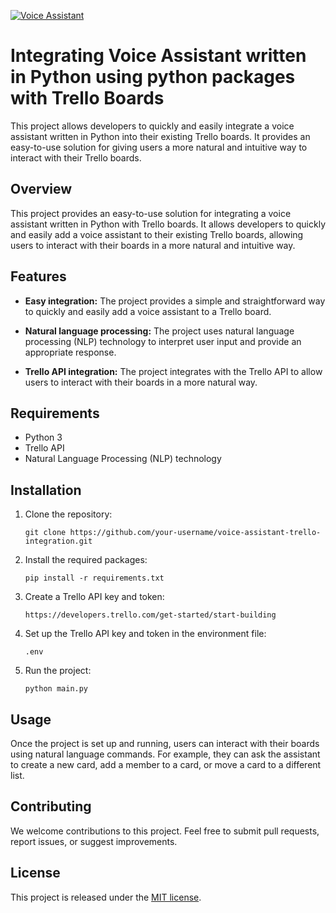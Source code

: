 [![Voice Assistant](https://github.com/FireStorm69/virtual-voice-assistant/actions/workflows/python-app.yml/badge.svg?branch=main)](https://github.com/FireStorm69/virtual-voice-assistant/actions/workflows/python-app.yml)

# Integrating Voice Assistant written in Python using python packages with Trello Boards

This project allows developers to quickly and easily integrate a voice assistant written in Python into their existing Trello boards. It provides an easy-to-use solution for giving users a more natural and intuitive way to interact with their Trello boards.

## Overview

This project provides an easy-to-use solution for integrating a voice assistant written in Python with Trello boards. It allows developers to quickly and easily add a voice assistant to their existing Trello boards, allowing users to interact with their boards in a more natural and intuitive way.

## Features

- **Easy integration:** The project provides a simple and straightforward way to quickly and easily add a voice assistant to a Trello board.

- **Natural language processing:** The project uses natural language processing (NLP) technology to interpret user input and provide an appropriate response.

- **Trello API integration:** The project integrates with the Trello API to allow users to interact with their boards in a more natural way.

## Requirements

- Python 3
- Trello API
- Natural Language Processing (NLP) technology

## Installation

 1. Clone the repository:
 
    `git clone https://github.com/your-username/voice-assistant-trello-integration.git`
    
 2. Install the required packages:
 
    `pip install -r requirements.txt`
    
 3. Create a Trello API key and token:
 
    `https://developers.trello.com/get-started/start-building`
    
 4. Set up the Trello API key and token in the environment file:
 
    `.env`
    
 5. Run the project:
 
    `python main.py`

## Usage

Once the project is set up and running, users can interact with their boards using natural language commands. For example, they can ask the assistant to create a new card, add a member to a card, or move a card to a different list.

## Contributing

We welcome contributions to this project. Feel free to submit pull requests, report issues, or suggest improvements.

## License

This project is released under the [MIT license](LICENSE).
